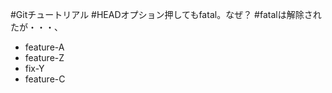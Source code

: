 #Gitチュートリアル
#HEADオプション押してもfatal。なぜ？
#fatalは解除されたが・・・、

 - feature-A
 - feature-Z
 - fix-Y
 - feature-C
